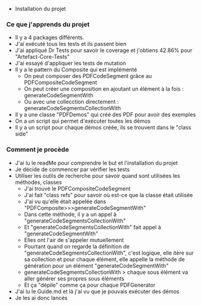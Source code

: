 - Installation du projet

### Ce que j'apprends du projet 
- Il y a 4 packages différents.
- J'ai exécuté tous les tests et ils passent bien
- J'ai appliqué Dr Tests pour savoir le coverage et j'obtiens 42.86% pour "Artefact-Core-Tests"
- J'ai essayé d'appliquer les tests de mutation
- Il y a le pattern du Composite qui est implémenté
  - On peut composer des PDFCodeSegment grâce au PDFCompositeCodeSegment
  - On peut créer une composition en ajoutant un élément à la fois : generateCodeSegmentWith
  - Ou avec une collecction directement : generateCodeSegmentsCollectionWith
- Il y a une classe "PDFDemos" qui créé des PDF pour avoir des exemples
- On a un script qui permet d'exécuter toutes les démos
- Il y a un script pour chaque démos créée, ils se trouvent dans le "class side"



### Comment je procède
- J'ai lu le readMe pour comprendre le but et l'installation du projet
- Je décide de commencer par vérifier les tests
- Utiliser les outils de recherche pour savoir quand sont utilisées les méthodes, classes
  - J'ai trouvé le PDFCompositeCodeSegment
  - J'ai fait "class refs" pour savoir où est-ce que la classe était utilisée
  - J'ai vu qu'elle était appelée dans "PDFComposite>>>generateCodeSegmentWith"
  - Dans cette méthode, il y a un appel à "generateCodeSegmentsCollectionWith"
  - Et "generateCodeSegmentsCollectionWith" fait appel à "generateCodeSegmentWith"
  - Elles ont l'air de s'appeler mutuellement
  - Pourtant quand on regarde la définition de "generateCodeSegmentsCollectionWith", c'est logique, elle itère sur sa collection et pour chaque élément, elle appelle la méthode de génération pour un élément "generateCodeSegmentWith"
  - generateCodeSegmentsCollectionWith > chaque sous élément va aller générer ses propres sous éléments
  - Et ça "dépile" comme ça pour chaque PDFGenerator
- J'ai lu le Guide.md et là j'ai vu que je pouvais exécuter des démos
- Je les ai donc lancés 

